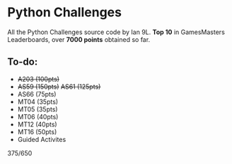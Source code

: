 # Python Challenges

All the Python Challenges source code by Ian 9L. **Top 10** in GamesMasters Leaderboards, over **7000 points** obtained so far.

## To-do:
- ~~A203 (100pts)~~
- ~~AS59 (150pts)~~
   ~~AS61 (125pts)~~
- AS66 (75pts)
- MT04 (35pts)
- MT05 (35pts)
- MT06 (40pts)
- MT12 (40pts)
- MT16 (50pts)
- Guided Activites

375/650
